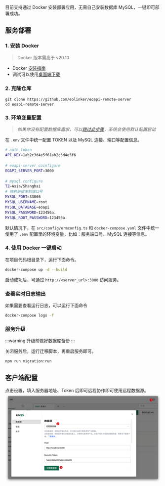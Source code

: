 
目前支持通过 Docker 安装部署应用，无需自己安装数据库 MySQL，一键即可部署成功。
## 服务部署
### 1. 安装 Docker

> Docker 版本需高于 v20.10

- Docker [安装指南](https://www.runoob.com/docker/macos-docker-install.html)
- 调试可以使用[桌面端下载](https://www.docker.com/products/docker-desktop/)

### 2. 克隆仓库

```
git clone https://github.com/eolinker/eoapi-remote-server
cd eoapi-remote-server
```

### 3. 环境变量配置

> _如果你没有配置数据库需求，可以[跳过此步骤](#_3-使用-docker-一键启动)，系统会使用默认配置启动_

在 `.env` 文件中统一配置 TOKEN 以及 MySQL 连接、端口等配置信息。

```bash
# auth token
API_KEY=1ab2c3d4e5f61ab2c3d4e5f6

# eoapi-server coinfigure
EOAPI_SERVER_PORT=3000

# mysql configure
TZ=Asia/Shanghai
# 映射到宿主机端口号
MYSQL_PORT=33066
MYSQL_USERNAME=root
MYSQL_DATABASE=eoapi
MYSQL_PASSWORD=123456a.
MYSQL_ROOT_PASSWORD=123456a.
```

默认情况下，在 `src/config/ormconfig.ts` 和 `docker-compose.yaml` 文件中统一使用了 `.env` 配置里的环境变量，比如：服务端口号、MySQL 连接等信息。

### 4. 使用 Docker 一键启动

在项目代码根目录下，运行下面命令。

```bash
docker-compose up -d --build
```
启动成功后，可通过 `http://<server_url>:3000` 访问服务。

### 查看实时日志输出

如果需要查看运行日志，可以运行下面命令

```bash
docker-compose logs -f
```

### 服务升级

:::warning
升级前做好数据库备份
:::

关闭服务后，运行迁移脚本，再重启服务即可。

```
npm run migration:run
```

## 客户端配置

点击设置，填入服务器地址、Token 后即可远程协作即可使用远程数据源。
![](../assets/images/2022-09-14-16-48-50.png)
